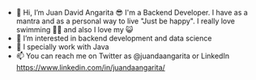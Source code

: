 - 😬 Hi, I’m Juan David Angarita 😎 I'm a Backend Developer. I have as a mantra and as a personal way to live "Just be happy". I really love swimming 🏊‍♂️ and also I love my 😺
- 👀 I’m interested in backend development and data science
- 🌱 I specially work with Java
- 📫 You can reach me on Twitter as @juandaangarita or LinkedIn https://www.linkedin.com/in/juandaangarita/

<!---
juandaangarita/juandaangarita is a ✨ special ✨ repository because its `README.md` (this file) appears on your GitHub profile.
You can click the Preview link to take a look at your changes.
--->
